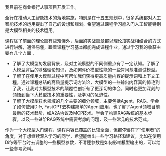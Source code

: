 我目前在商业银行从事项目开发工作。

全行在推动人工智能技术的落地实施，特别是在十五五规划中，很多系统都对人工智能技术的运用提出了自己的设想和规划。希望通过课程学习能入门人工智能特别是大模型相关的技术运用。

课程除了前面的理论篇有些难懂外，后面的实战篇章都以理论加实战相结合的方式进行讲解，通俗易懂，跟着课程学习基本都能完成课程作业。通过学习我的收获主要有几个方面：
  - 了解了大模型的发展背景，及对主流模型的不同侧重点有了一定认知。了解了大模型背后的基础理论知识，及如何评价模型性能的一些常间基准测试模型。
  - 了解了在使用大模型过程中可帮忙我们获得更高质量内容的提示词和上下文工程，通过课程总结的高质量提示词方法论，大模型的一些输出内容真的惊艳到了我，让我对大模型技术的颠覆性创新有了更深切的体会，同时也更加深刻的领悟到当下大模型技术的重要性，及学习的急迫性。
  - 了解了大模型技术领域的几个主要的细分领域，主要包括Agent，RAG。学会了如何使用Dify, FastGPT去构建简单的Agent应用，也了解了Agent领域目前最新的技术趋势，如A2A协议及MCP技术。学会了构建RAG系统的基本步骤，以及一些进阶RAG系统中需要考虑的问题，及一些常见的技术范式。

作为一个大模型入门课程，课程内容已覆盖的比较全面，但都停留在了“使用者”的角度，对于想继续深入学习的同学，希望能给出一些学习路径和建议，比如在使用Dify等平台时去调整的一些模型参数，不清楚参数是如何影响模型输出的，可以给一些参考资料。
